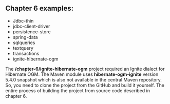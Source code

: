 ## Chapter 6 examples:

- Jdbc-thin
- jdbc-client-driver
- persistence-store
- spring-data
- sqlqueries
- textquery
- transactions
- ignite-hibernate-ogm



The **/chapter-6/ignite-hibernate-ogm** project required an Ignite dialect for Hibernate OGM. The Maven module uses **hibernate-ogm-ignite** version 5.4.0 snapshot which is also not available in the central Maven repository. So, you need to clone the project from the GitHub and build it yourself. The entire process of building the project from source code described in chapter 6.
